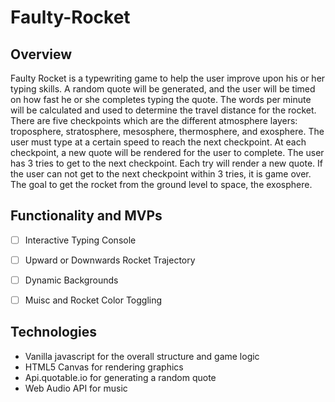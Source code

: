 # Faulty-Rocket

## Overview
Faulty Rocket is a typewriting game to help the user improve upon his or her typing skills. 
A random quote will be generated, and the user will be timed on how fast he or she completes typing the quote.
The words per minute will be calculated and used to determine the travel distance for the rocket. 
There are five checkpoints which are the different atmosphere layers: troposphere, stratosphere, mesosphere, thermosphere, and exosphere.
The user must type at a certain speed to reach the next checkpoint. At each checkpoint, a new quote will be rendered 
for the user to complete. The user has 3 tries to get to the next checkpoint. Each try will render a new quote. If the user can not get to the next checkpoint within 3 tries, it is game over. The goal to get the rocket from the ground level to space, the exosphere. 

## Functionality and MVPs
- [ ] Interactive Typing Console
- [ ] Upward or Downwards Rocket Trajectory 
- [ ] Dynamic Backgrounds 
- [ ] Muisc and Rocket Color Toggling


## Technologies
* Vanilla javascript for the overall structure and game logic
* HTML5 Canvas for rendering graphics
* Api.quotable.io for generating a random quote 
* Web Audio API for music 




